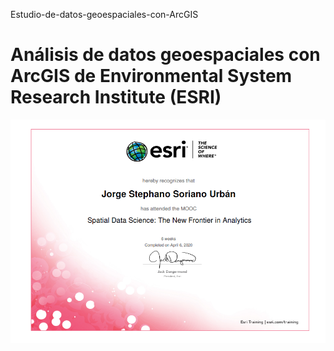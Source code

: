 Estudio-de-datos-geoespaciales-con-ArcGIS

# Análisis de datos geoespaciales con ArcGIS de Environmental System Research Institute (ESRI)

<img src="Certificado de ESRI.png?raw=true"/>
